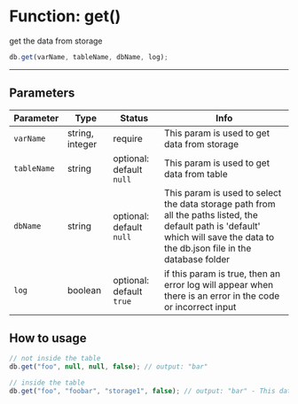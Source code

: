 # Function: get()

get the data from storage

```js
db.get(varName, tableName, dbName, log);
```

---
## Parameters

| Parameter | Type | Status | Info | 
| --- | --- | --- | --- | 
| `varName` | string, integer | require | This param is used to get data from storage |
| `tableName` | string | optional: default `null` | This param is used to get data from table |
| `dbName` | string | optional: default `null` | This param is used to select the data storage path from all the paths listed, the default path is 'default' which will save the data to the db.json file in the database folder |
| `log` | boolean | optional: default `true` | if this param is true, then an error log will appear when there is an error in the code or incorrect input |

## How to usage

```js
// not inside the table
db.get("foo", null, null, false); // output: "bar"

// inside the table
db.get("foo", "foobar", "storage1", false); // output: "bar" - This data is taken from storage1
```
